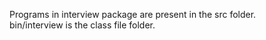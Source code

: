 Programs in interview package are present in the src folder. <br>
bin/interview is the class file folder.
